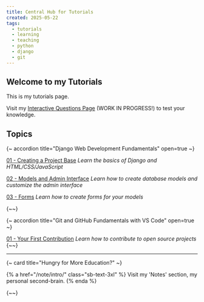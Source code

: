 ```yaml
---
title: Central Hub for Tutorials
created: 2025-05-22
tags:
  - tutorials
  - learning
  - teaching
  - python
  - django
  - git
---
```


## Welcome to my Tutorials

This is my tutorials page.

Visit my [Interactive Questions Page](/questions/) (WORK IN PROGRESS!) to test your knowledge.

## Topics

{~ accordion title="Django Web Development Fundamentals" open=true ~}

[01 - Creating a Project Base](/tuts/django-webdev-fundamentals/01-creating-a-project-base/)
  *Learn the basics of Django and HTML/CSS/JavaScript*

[02 - Models and Admin Interface](/tuts/django-webdev-fundamentals/02-models-and-admin-interface/)
  *Learn how to create database models and customize the admin interface*

[03 - Forms](/tuts/django-webdev-fundamentals/03-forms/)
  *Learn how to create forms for your models*

{~~}

{~ accordion title="Git and GitHub Fundamentals with VS Code" open=true ~}

[01 - Your First Contribution](/tuts/git-for-beginners/01-first-contribution/)
  *Learn how to contribute to open source projects*
{~~}

---

{~ card title="Hungry for More Education?" ~}

{% a href="/note/intro/" class="sb-text-3xl" %}
Visit my 'Notes' section, my personal second-brain.
{% enda %}

{~~}


